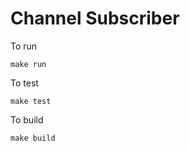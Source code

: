 # Channel Subscriber

To run

```
make run
```

To test

```
make test
```

To build

```
make build
```
